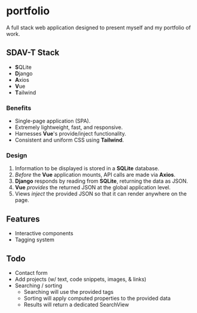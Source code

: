# portfolio
A full stack web application designed to present myself and my portfolio of work.
## SDAV-T Stack
- **S**QLite
- **D**jango
- **A**xios
- **V**ue
- **T**ailwind
### Benefits
- Single-page application (SPA).
- Extremely lightweight, fast, and responsive.
- Harnesses **Vue**'s provide/inject functionality.
- Consistent and uniform CSS using **Tailwind**.
### Design
1. Information to be displayed is stored in a **SQLite** database.
2. _Before_ the **Vue** application mounts, API calls are made via **Axios**.
3. **Django** responds by reading from **SQLite**, returning the data as JSON.
4. **Vue** _provides_ the returned JSON at the global application level.
5. Views _inject_ the provided JSON so that it can render anywhere on the page.
## Features
- Interactive components
- Tagging system
## Todo
- Contact form
- Add projects (w/ text, code snippets, images, & links)
- Searching / sorting
  - Searching will use the provided tags
  - Sorting will apply computed properties to the provided data
  - Results will return a dedicated SearchView
